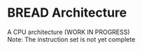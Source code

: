 # BREAD Architecture
A CPU architecture (WORK IN PROGRESS)<br/>
Note: The instruction set is not yet complete
